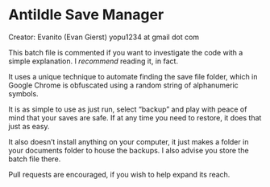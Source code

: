 # AntiIdle Save Manager
Creator: Evanito (Evan Gierst) yopu1234 at gmail dot com

This batch file is commented if you want to investigate the code with a simple explanation. I *recommend* reading it, in fact.

It uses a unique technique to automate finding the save file folder, which in Google Chrome is obfuscated using a random string of alphanumeric symbols.

It is as simple to use as just run, select “backup” and play with peace of mind that your saves are safe. 
If at any time you need to restore, it does that just as easy.

It also doesn’t install anything on your computer, it just makes a folder in your documents folder to house the backups. 
I also advise you store the batch file there.

Pull requests are encouraged, if you wish to help expand its reach.
